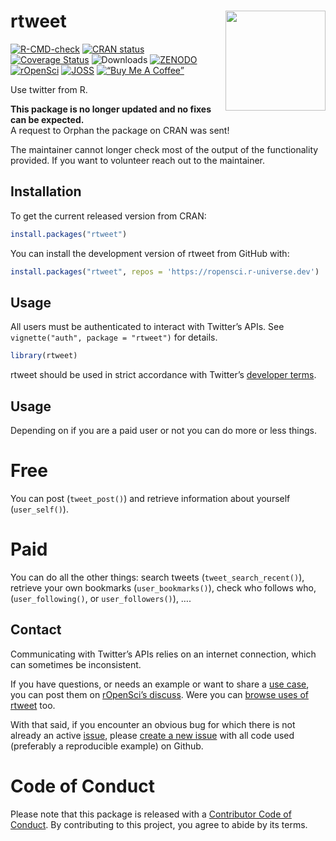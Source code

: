 
<!-- README.md is generated from README.Rmd. Please edit that file -->

# rtweet <img src="man/figures/logo.png" width="160px" align="right" />

<!-- badges: start -->

[![R-CMD-check](https://github.com/ropensci/rtweet/actions/workflows/R-CMD-check.yaml/badge.svg)](https://github.com/ropensci/rtweet/actions/workflows/R-CMD-check.yaml)
[![CRAN
status](https://www.r-pkg.org/badges/version/rtweet)](https://cran.r-project.org/package=rtweet)
[![Coverage
Status](https://codecov.io/gh/ropensci/rtweet/branch/master/graph/badge.svg)](https://app.codecov.io/gh/ropensci/rtweet?branch=master)
![Downloads](https://cranlogs.r-pkg.org/badges/rtweet)
[![ZENODO](https://zenodo.org/badge/64161359.svg)](https://zenodo.org/badge/latestdoi/64161359)
[![rOpenSci](https://badges.ropensci.org/302_status.svg)](https://github.com/ropensci/software-review/issues/302)
[![JOSS](https://joss.theoj.org/papers/10.21105/joss.01829/status.svg)](https://doi.org/10.21105/joss.01829)
[![“Buy Me A
Coffee”](https://www.buymeacoffee.com/assets/img/custom_images/orange_img.png)](https://www.buymeacoffee.com/llrs)

<!-- badges: end -->

Use twitter from R.

**This package is no longer updated and no fixes can be expected.**  
A request to Orphan the package on CRAN was sent!

The maintainer cannot longer check most of the output of the
functionality provided. If you want to volunteer reach out to the
maintainer.

## Installation

To get the current released version from CRAN:

``` r
install.packages("rtweet")
```

You can install the development version of rtweet from GitHub with:

``` r
install.packages("rtweet", repos = 'https://ropensci.r-universe.dev')
```

## Usage

All users must be authenticated to interact with Twitter’s APIs. See
`vignette("auth", package = "rtweet")` for details.

``` r
library(rtweet)
```

rtweet should be used in strict accordance with Twitter’s [developer
terms](https://developer.twitter.com/en/developer-terms/more-on-restricted-use-cases).

## Usage

Depending on if you are a paid user or not you can do more or less
things.

# Free

You can post (`tweet_post()`) and retrieve information about yourself
(`user_self()`).

# Paid

You can do all the other things: search tweets
(`tweet_search_recent()`), retrieve your own bookmarks
(`user_bookmarks()`), check who follows who, (`user_following()`, or
`user_followers()`), ….

## Contact

Communicating with Twitter’s APIs relies on an internet connection,
which can sometimes be inconsistent.

If you have questions, or needs an example or want to share a [use
case](https://ropensci.org/usecases/), you can post them on [rOpenSci’s
discuss](https://discuss.ropensci.org/). Were you can [browse uses of
rtweet](https://discuss.ropensci.org/tags/c/usecases/10/rtweet) too.

With that said, if you encounter an obvious bug for which there is not
already an active [issue](https://github.com/ropensci/rtweet/issues),
please [create a new
issue](https://github.com/ropensci/rtweet/issues/new) with all code used
(preferably a reproducible example) on Github.

# Code of Conduct

Please note that this package is released with a [Contributor Code of
Conduct](https://ropensci.org/code-of-conduct/). By contributing to this
project, you agree to abide by its terms.
